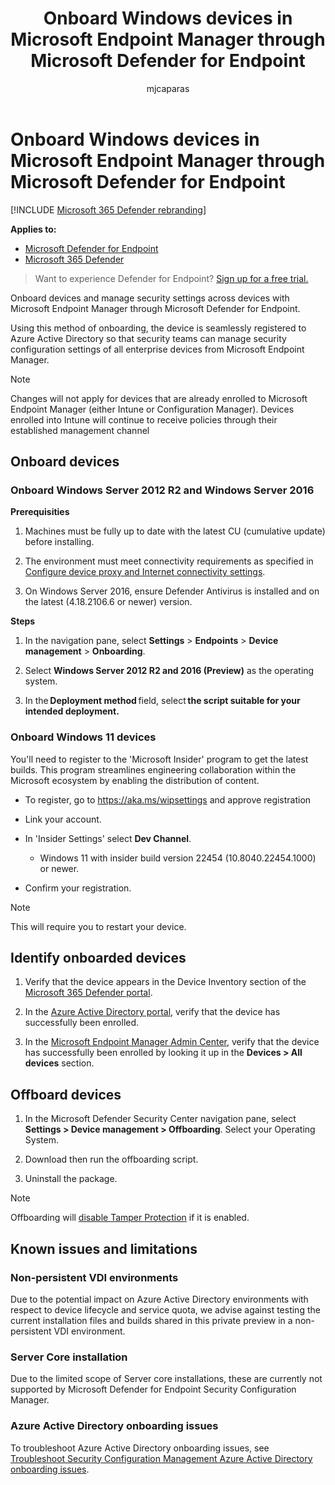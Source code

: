 ﻿---
title: Onboard Windows devices in Microsoft Endpoint Manager through Microsoft Defender for Endpoint
description: Learn how to enable security settings in Microsoft Endpoint Manager through Microsoft Defender for Endpoint.
keywords: device management, configure Microsoft Defender for Endpoint devices, Microsoft Endpoint Manager
search.product: eADQiWindows 10XVcnh
search.appverid: met150
ms.prod: m365-security
ms.mktglfcycl: deploy
ms.sitesec: library
ms.pagetype: security
ms.author: macapara
author: mjcaparas
localization_priority: Normal
manager: dansimp
audience: ITPro
ms.collection: M365-security-compliance
ms.topic: article
ms.technology: mde
---


# Onboard Windows devices in Microsoft Endpoint Manager through Microsoft Defender for Endpoint

[!INCLUDE [Microsoft 365 Defender rebranding](../../includes/microsoft-defender.md)]

**Applies to:**

- [Microsoft Defender for Endpoint](https://go.microsoft.com/fwlink/p/?linkid=2154037)
- [Microsoft 365 Defender](https://go.microsoft.com/fwlink/?linkid=2118804)


> Want to experience Defender for Endpoint? [Sign up for a free trial.](https://signup.microsoft.com/create-account/signup?products=7f379fee-c4f9-4278-b0a1-e4c8c2fcdf7e&ru=https://aka.ms/MDEp2OpenTrial?ocid=docs-wdatp-configureendpointsscript-abovefoldlink)


Onboard devices and manage security settings across devices with Microsoft Endpoint Manager through Microsoft Defender for Endpoint. 


Using this method of onboarding, the device is seamlessly registered to Azure Active Directory so that security teams can manage security configuration settings of all enterprise devices from Microsoft Endpoint Manager. 

> [!NOTE]
> Changes will not apply for devices that are already enrolled to Microsoft Endpoint Manager (either Intune or Configuration Manager). Devices enrolled into Intune will continue to receive policies through their established management channel


## Onboard devices

### Onboard Windows Server 2012 R2 and Windows Server 2016  

**Prerequisities**

1. Machines must be fully up to date with the latest CU (cumulative update)
    before installing.

2.  The environment must meet connectivity requirements as specified in [Configure device
    proxy and Internet connectivity settings](configure-proxy-internet.md).

3.  On Windows Server 2016, ensure Defender Antivirus is installed and on the latest (4.18.2106.6 or newer) version.

**Steps**

1. In the navigation pane, select **Settings** > **Endpoints** > **Device management**  > **Onboarding**.

2.  Select **Windows Server 2012 R2 and 2016 (Preview)** as the operating
    system. 

3.  In the **Deployment method** field, select **the script suitable for your
    intended deployment.** 

### Onboard Windows 11 devices

You'll need to register to the 'Microsoft Insider' program to get the latest builds. This program streamlines engineering collaboration within the Microsoft ecosystem by enabling the distribution of content.

-   To register, go to <https://aka.ms/wipsettings> and approve registration

-   Link your account.

-   In 'Insider Settings' select **Dev Channel**.

    -   Windows 11 with insider build version 22454 (10.8040.22454.1000) or newer.

-   Confirm your registration.

  >[!NOTE]
  > This will require you to restart your device.


## Identify onboarded devices

1.  Verify that the device appears in the Device Inventory section of the [Microsoft 365 Defender portal](https://security.microsoft.com/).

2.  In the [Azure Active Directory portal](https://aad.portal.azure.com/#blade/Microsoft_AAD_IAM/UsersManagementMenuBlade/MsGraphUsers), verify that the device has successfully been enrolled.

3.  In the [Microsoft Endpoint Manager Admin Center](https://endpoint.microsoft.com/#blade/Microsoft_Intune_DeviceSettings/DevicesMenu/mDMDevicesPreview),  verify that the device has successfully been enrolled by looking it up in
    the **Devices > All devices** section.




## Offboard devices
1.  In the Microsoft Defender Security Center navigation pane, select **Settings > Device management > Offboarding**. Select your Operating System. 

2.  Download then run the offboarding script. 

3.  Uninstall the package. 


>[!NOTE]
> Offboarding will [disable Tamper
Protection](prevent-changes-to-security-settings-with-tamper-protection.md#manage-tamper-protection-for-your-organization-using-the-microsoft-365-defender-portal) if it is enabled.

## Known issues and limitations 

### Non-persistent VDI environments

Due to the potential impact on Azure Active Directory environments with respect to device lifecycle and service quota, we advise against testing the current installation files and builds shared in this private preview in a non-persistent VDI environment.

### Server Core installation

Due to the limited scope of Server core installations, these are currently not supported by Microsoft Defender for Endpoint Security Configuration Manager.

### Azure Active Directory onboarding issues
To troubleshoot Azure Active Directory onboarding issues, see  [Troubleshoot Security Configuration Management Azure Active Directory onboarding issues](troubleshoot-security-config-mgt.md).
